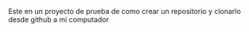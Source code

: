 Este en un proyecto de prueba de como  crear un repositorio y clonarlo desde github a mi computador


